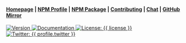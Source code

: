 <h4>
  <a href="{{ website.homepage }}">Homepage</a>
  <span> | </span>
  <a href="{{ profile.npmjs }}">NPM Profile</a>
  <span> | </span>
  <a href="https://www.npmjs.com/package/{{ pkg.name }}">NPM Package</a>
  <span> | </span>
  <a href="{{ repository.group.npm }}/{{ slug }}/-/blob/master/CONTRIBUTING.md">Contributing</a>
  <span> | </span>
  <a href="{{ chat_url }}">Chat</a>
  <span> | </span>
  <a href="{{ profile.github }}/npm-{{ slug }}">GitHub Mirror</a>
</h4>
<p>
  <a href="{{ repository.group.npm }}/{{ slug }}">
    <img alt="Version" src="https://img.shields.io/badge/version-{{ version }}-blue.svg?cacheSeconds=2592000" />
  </a>
  <a href="{{ website.documentation }}/npm" target="_blank">
    <img alt="Documentation" src="https://img.shields.io/badge/documentation-yes-brightgreen.svg" />
  </a>
  <a href="{{ repository.group.npm }}/{{ slug }}/-/raw/master/LICENSE" target="_blank">
    <img alt="License: {{ license }}" src="https://img.shields.io/badge/License-{{ license }}-yellow.svg" />
  </a>
  <a href="https://twitter.com/{{ profile.twitter }}" target="_blank">
    <img alt="Twitter: {{ profile.twitter }}" src="https://img.shields.io/twitter/follow/{{ profile.twitter }}.svg?style=social" />
  </a>
</p>
